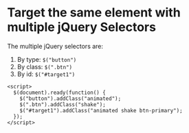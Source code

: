 # Target the same element with multiple jQuery Selectors
The multiple jQuery selectors are:
1. By type: `$("button")`
2. By class: `$(".btn")`
3. By id: `$("#target1")`

```
<script>
  $(document).ready(function() {
    $("button").addClass("animated");
    $(".btn").addClass("shake");
    $("#target1").addClass("animated shake btn-primary");
  });
</script>
```
